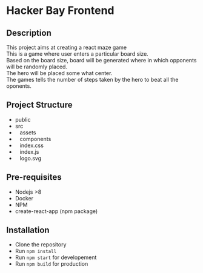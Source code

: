 # Hacker Bay Frontend

## Description

This project aims at creating a react maze game<br>
This is a game where user enters a particular board size. <br>
Based on the board size, board will be generated where in which opponents will be randomly placed. <br>
The hero will be placed some what center.<br>
The games tells the number of steps taken by the hero to beat all the oponents.<br>

## Project Structure

- public
- src
- &nbsp;&nbsp; assets
- &nbsp;&nbsp; components
- &nbsp;&nbsp; index.css
- &nbsp;&nbsp; index.js
- &nbsp;&nbsp; logo.svg

## Pre-requisites

- Nodejs >8
- Docker
- NPM
- create-react-app (npm package)

## Installation

- Clone the repository
- Run `npm install`
- Run `npm start` for developement
- Run `npm build` for production


